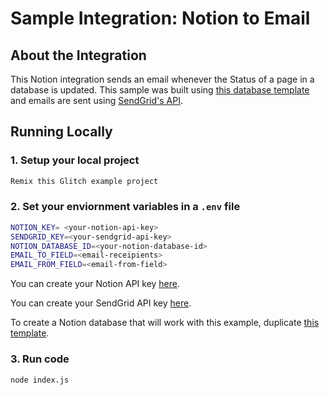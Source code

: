 # Sample Integration: Notion to Email 

## About the Integration 

This Notion integration sends an email whenever the Status of a page in a database is updated. This sample was built using [this database template](https://www.notion.so/5b593126d3eb401db62c83cbe362d2d5?v=a44397b3675545f389a6f28282c402ae) and emails are sent using [SendGrid's API](https://sendgrid.com). 

## Running Locally

### 1. Setup your local project
```zsh
Remix this Glitch example project
```

### 2. Set your enviornment variables in a `.env` file
```zsh
NOTION_KEY= <your-notion-api-key>
SENDGRID_KEY=<your-sendgrid-api-key>
NOTION_DATABASE_ID=<your-notion-database-id>
EMAIL_TO_FIELD=<email-receipients> 
EMAIL_FROM_FIELD=<email-from-field>
```

You can create your Notion API key [here](www.notion.com/my-integrations).

You can create your SendGrid API key [here](https://signup.sendgrid.com).

To create a Notion database that will work with this example, duplicate [this template](https://www.notion.so/5b593126d3eb401db62c83cbe362d2d5?v=a44397b3675545f389a6f28282c402ae).

### 3. Run code 

```zsh
node index.js
```

